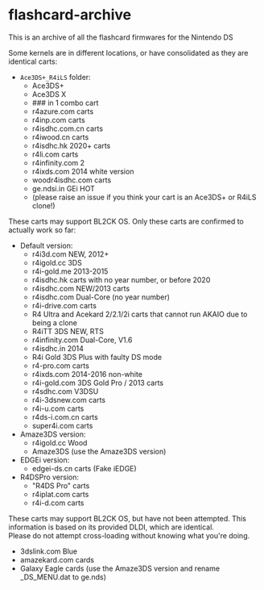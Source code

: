 # flashcard-archive
This is an archive of all the flashcard firmwares for the Nintendo DS

Some kernels are in different locations, or have consolidated as they are identical carts:

- `Ace3DS+_R4iLS` folder:
    - Ace3DS+
    - Ace3DS X
    - \### in 1 combo cart
    - r4azure.com carts
    - r4inp.com carts
    - r4isdhc.com.cn carts
    - r4iwood.cn carts
    - r4isdhc.hk 2020+ carts
    - r4li.com carts
    - r4infinity.com 2
    - r4ixds.com 2014 white version
    - woodr4isdhc.com carts
    - ge.ndsi.in GEi HOT
    - (please raise an issue if you think your cart is an Ace3DS+ or R4iLS clone!)

These carts may support BL2CK OS. Only these carts are confirmed to actually work so far:

- Default version:
    - r4i3d.com NEW, 2012+
    - r4igold.cc 3DS
    - r4i-gold.me 2013-2015
    - r4isdhc.hk carts with no year number, or before 2020
    - r4isdhc.com NEW/2013 carts
    - r4isdhc.com Dual-Core (no year number)
    - r4i-drive.com carts
    - R4 Ultra and Acekard 2/2.1/2i carts that cannot run AKAIO due to being a clone
    - R4iTT 3DS NEW, RTS
    - r4infinity.com Dual-Core, V1.6
    - r4isdhc.in 2014
    - R4i Gold 3DS Plus with faulty DS mode
    - r4-pro.com carts
    - r4ixds.com 2014-2016 non-white
    - r4i-gold.com 3DS Gold Pro / 2013 carts
    - r4sdhc.com V3DSU
    - r4i-3dsnew.com carts
    - r4i-u.com carts
    - r4ds-i.com.cn carts
    - super4i.com carts
- Amaze3DS version:
    - r4igold.cc Wood 
    - Amaze3DS (use the Amaze3DS version)
- EDGEi version:
    - edgei-ds.cn carts (Fake iEDGE)
- R4DSPro version:
    - "R4DS Pro" carts
    - r4iplat.com carts
    - r4i-d.com carts

These carts may support BL2CK OS, but have not been attempted. This information is based on its provided DLDI, which are identical.  
Please do not attempt cross-loading without knowing what you're doing.

- 3dslink.com Blue
- amazekard.com cards
- Galaxy Eagle cards (use the Amaze3DS version and rename _DS_MENU.dat to ge.nds)
